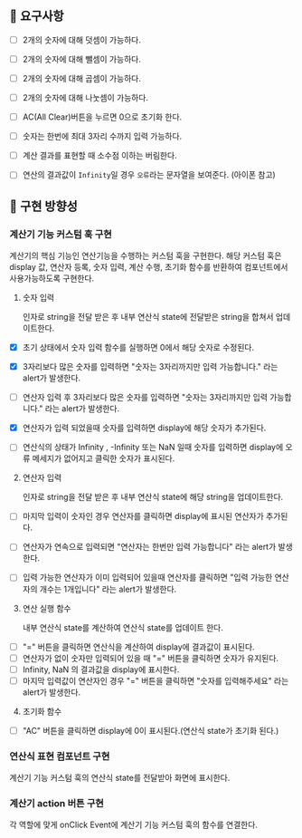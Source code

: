 ## 📌 요구사항

- [ ] 2개의 숫자에 대해 덧셈이 가능하다.
- [ ] 2개의 숫자에 대해 뺄셈이 가능하다.
- [ ] 2개의 숫자에 대해 곱셈이 가능하다.
- [ ] 2개의 숫자에 대해 나눗셈이 가능하다.
- [ ] AC(All Clear)버튼을 누르면 0으로 초기화 한다.
- [ ] 숫자는 한번에 최대 3자리 수까지 입력 가능하다.
- [ ] 계산 결과를 표현할 때 소수점 이하는 버림한다.
- [ ] 연산의 결과값이 `Infinity`일 경우 `오류`라는 문자열을 보여준다. (아이폰 참고)


## 📄 구현 방향성

### 계산기 기능 커스텀 훅 구현

계산기의 핵심 기능인 연산기능을 수행하는 커스텀 훅을 구현한다.
해당 커스텀 훅은 display 값, 연산자 등록, 숫자 입력, 계산 수행, 초기화 함수를 반환하여 컴포넌트에서 사용가능하도록 구현한다.

1. 숫자 입력

   인자로 string을 전달 받은 후 내부 연산식 state에 전달받은 string을 합쳐서 업데이트한다.

- [x] 초기 상태에서 숫자 입력 함수를 실행하면 0에서 해당 숫자로 수정된다.
- [x] 3자리보다 많은 숫자를 입력하면 "숫자는 3자리까지만 입력 가능합니다." 라는 alert가 발생한다.
- [ ] 연산자 입력 후 3자리보다 많은 숫자를 입력하면 "숫자는 3자리까지만 입력 가능합니다." 라는 alert가 발생한다.
- [x] 연산자가 입력 되었을때 숫자를 입력하면 display에 해당 숫자가 추가된다.
- [ ] 연산식의 상태가 Infinity , -Infinity 또는 NaN 일때 숫자를 입력하면 display에 오류 메세지가 없어지고 클릭한 숫자가 표시된다.


2. 연산자 입력

   인자로 string을 전달 받은 후 내부 연산식 state에 해당 string을 업데이트한다.

- [ ] 마지막 입력이 숫자인 경우 연산자를 클릭하면 display에 표시된 연산자가 추가된다.
- [ ] 연산자가 연속으로 입력되면 "연산자는 한번만 입력 가능합니다" 라는 alert가 발생한다.
- [ ] 입력 가능한 연산자가 이미 입력되어 있을때 연산자를 클릭하면 "입력 가능한 연산자의 개수는 1개입니다" 라는 alert가 발생한다.


3. 연산 실행 함수
   
   내부 연산식 state를 계산하여 연산식 state를 업데이트 한다.

- [ ] "=" 버튼을 클릭하면 연산식을 계산하여 display에 결과값이 표시된다.
- [ ] 연산자가 없이 숫자만 입력되어 있을 때 "=" 버튼을 클릭하면 숫자가 유지된다.
- [ ] Infinity, NaN 의 결과값을 display에 표시한다.
- [ ] 마지막 입력값이 연산자인 경우 "=" 버튼을 클릭하면 "숫자를 입력해주세요" 라는 alert가 발생한다.

4. 초기화 함수

- [ ] "AC" 버튼을 클릭하면 display에 0이 표시된다.(연산식 state가 초기화 된다.)


### 연산식 표현 컴포넌트 구현

계산기 기능 커스텀 훅의 연산식 state를 전달받아 화면에 표시한다.

### 계산기 action 버튼 구현

각 역할에 맞게 onClick Event에 계산기 기능 커스텀 훅의 함수를 연결한다.
